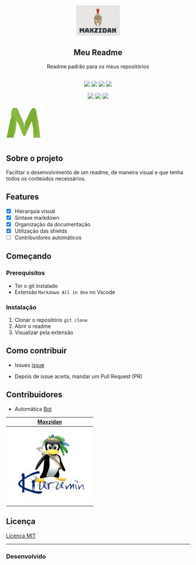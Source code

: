 <div align="center">
    <img src=".github/assets/images/maxzidan.png" alt="Logo Repo" width="120">
    <h2>
       Meu Readme
    </h2>
    Readme padrão para os meus repositórios
</div>
<br>
<div align="center" >

[![](https://img.shields.io/badge/-Sobre-818486)](#Sobre-o-projeto)
[![](https://img.shields.io/badge/-Features-818486)](#Features)
[![](https://img.shields.io/badge/-Começando-818486)](#Começando)
[![](https://img.shields.io/badge/-Contribuir-818486)](#Como-Contribuir)

[![](https://img.shields.io/badge/-Contribuidores-535658)](#Contribuidores)
[![](https://img.shields.io/badge/-Licença-535658)](#Licença)
[![](https://img.shields.io/badge/-Autores-535658)](#Autores)

</div>

<img src=".github/assets/images/logo-git.png" alt="Preview" width="100">

## Sobre o projeto

Facilitar o desenvolvimento de um readme, de maneira visual e que tenha todos os conteúdos necessários.

## Features
- [x] Hierarquia visual
- [x] Sintaxe markdown
- [x] Organização da documentação
- [x] Utilização das shields
- [ ] Contribuidores automáticos

## Começando

### **Prerequisitos**
- Ter o git instalado
- Extensão `Markdown All in One` no Vscode


### **Instalação**
1. Clonar o repositório `git clone`
2. Abrir o readme
3. Visualizar pela extensão 

## Como contribuir
- Issues [issue](https://github.com/maxzidan/meu-readme/issues)

- Depois de issue aceita, mandar um Pull Request (PR)

## Contribuidores
- Automática [Bot](https://github.com/all-contributors/all-contributors)

[Maxzidan](https://avatars.githubusercontent.com/u/14918031?v=4) |
| :----: |
| ![](.github/assets/images/kurumin.png)

## Licença

[Licença MIT](LICENSE)

---

### Desenvolvido
